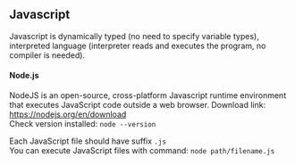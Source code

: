 ## Javascript
Javascript is dynamically typed (no need to specify variable types), interpreted language (interpreter reads and executes the program, no compiler is needed).

#### Node.js
NodeJS is an open-source, cross-platform Javascript runtime environment that executes JavaScript code outside a web browser.
Download link: https://nodejs.org/en/download  
Check version installed: `node --version`

Each JavaScript file should have suffix `.js`  
You can execute JavaScript files with command: `node path/filename.js`

